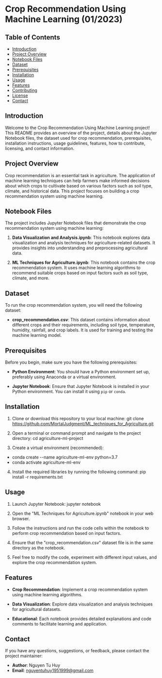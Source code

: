 # Crop Recommendation Using Machine Learning (01/2023)

## Table of Contents

- [Introduction](#introduction)
- [Project Overview](#project-overview)
- [Notebook Files](#notebook-files)
- [Dataset](#dataset)
- [Prerequisites](#prerequisites)
- [Installation](#installation)
- [Usage](#usage)
- [Features](#features)
- [Contributing](#contributing)
- [License](#license)
- [Contact](#contact)

## Introduction

Welcome to the Crop Recommendation Using Machine Learning project! This README provides an overview of the project, details about the Jupyter Notebook files, the dataset used for crop recommendation, prerequisites, installation instructions, usage guidelines, features, how to contribute, licensing, and contact information.

## Project Overview

Crop recommendation is an essential task in agriculture. The application of machine learning techniques can help farmers make informed decisions about which crops to cultivate based on various factors such as soil type, climate, and historical data. This project focuses on building a crop recommendation system using machine learning.

## Notebook Files

The project includes Jupyter Notebook files that demonstrate the crop recommendation system using machine learning:

1. **Data Visualization and Analysis.ipynb**: This notebook explores data visualization and analysis techniques for agriculture-related datasets. It provides insights into understanding and preprocessing agricultural data.

2. **ML Techniques for Agriculture.ipynb**: This notebook contains the crop recommendation system. It uses machine learning algorithms to recommend suitable crops based on input factors such as soil type, climate, and more.

## Dataset

To run the crop recommendation system, you will need the following dataset:

- **crop_recommendation.csv**: This dataset contains information about different crops and their requirements, including soil type, temperature, humidity, rainfall, and crop labels. It is used for training and testing the machine learning model.

## Prerequisites

Before you begin, make sure you have the following prerequisites:

- **Python Environment**: You should have a Python environment set up, preferably using Anaconda or a virtual environment.

- **Jupyter Notebook**: Ensure that Jupyter Notebook is installed in your Python environment. You can install it using `pip` or `conda`.

## Installation

1. Clone or download this repository to your local machine: git clone https://github.com/MortalJudgment/ML_techniques_for_Agriculture.git
   
3. Open a terminal or command prompt and navigate to the project directory: cd agriculture-ml-project
   
5. Create a virtual environment (recommended):
- conda create --name agriculture-ml-env python=3.7
- conda activate agriculture-ml-env
  
4. Install the required libraries by running the following command: pip install -r requirements.txt

## Usage
1. Launch Jupyter Notebook: jupyter notebook

2. Open the "ML Techniques for Agriculture.ipynb" notebook in your web browser.

3. Follow the instructions and run the code cells within the notebook to perform crop recommendation based on input factors.

4. Ensure that the "crop_recommendation.csv" dataset file is in the same directory as the notebook.

5. Feel free to modify the code, experiment with different input values, and explore the crop recommendation system.

## Features

- **Crop Recommendation**: Implement a crop recommendation system using machine learning algorithms.

- **Data Visualization**: Explore data visualization and analysis techniques for agricultural datasets.

- **Educational**: Each notebook provides detailed explanations and code comments to facilitate learning and application.

## Contact

If you have any questions, suggestions, or feedback, please contact the project maintainer:

- **Author**: Nguyen Tu Huy
- **Email**: nguyentuhuy1951999@gmail.com



